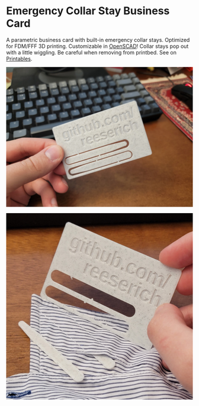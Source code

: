 # Emergency Collar Stay Business Card

A parametric business card with built-in emergency collar stays. Optimized for FDM/FFF 3D printing. Customizable in [OpenSCAD](https://openscad.org/)!
Collar stays pop out with a little wiggling. Be careful when removing from printbed. See on [Printables](https://www.printables.com/model/244694-customizable-collar-stay-business-card).

![Business card demo](https://github.com/reeserich/collar_stay_business_card/blob/main/img/demo.jpg)

![Collar stays popped out](https://github.com/reeserich/collar_stay_business_card/blob/main/img/popped_out.jpg)




